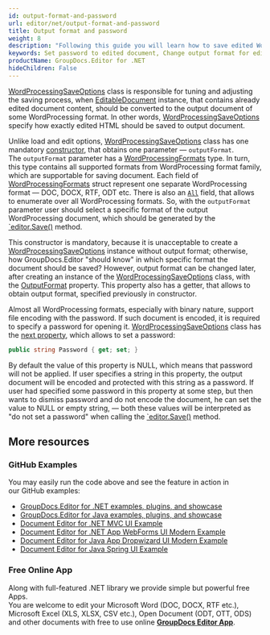 ```yaml
---
id: output-format-and-password
url: editor/net/output-format-and-password
title: Output format and password
weight: 8
description: "Following this guide you will learn how to save edited Word document with password or change output document format using GroupDocs.Editor for .NET features."
keywords: Set password to edited document, Change output format for edited document
productName: GroupDocs.Editor for .NET
hideChildren: False
---
```

[WordProcessingSaveOptions](https://apireference.groupdocs.com/net/editor/groupdocs.editor.options/wordprocessingsaveoptions) class is responsible for tuning and adjusting the saving process, when [EditableDocument](https://apireference.groupdocs.com/net/editor/groupdocs.editor/editabledocument) instance, that contains already edited document content, should be converted to the output document of some WordProcessing format. In other words, [WordProcessingSaveOptions](https://apireference.groupdocs.com/net/editor/groupdocs.editor.options/wordprocessingsaveoptions) specify how exactly edited HTML should be saved to output document.

Unlike load and edit options, [WordProcessingSaveOptions](https://apireference.groupdocs.com/net/editor/groupdocs.editor.options/wordprocessingsaveoptions) class has one mandatory [constructor](https://apireference.groupdocs.com/net/editor/groupdocs.editor.options/wordprocessingsaveoptions/constructors/main), that obtains one parameter — `outputFormat`. The `outputFormat` parameter has a [WordProcessingFormats](https://apireference.groupdocs.com/net/editor/groupdocs.editor.formats/wordprocessingformats) type. In turn, this type contains all supported formats from WordProcessing format family, which are supportable for saving document. Each field of [WordProcessingFormats](https://apireference.groupdocs.com/net/editor/groupdocs.editor.formats/wordprocessingformats) struct represent one separate WordProcessing format — DOC, DOCX, RTF, ODT etc. There is also an [`All`](https://apireference.groupdocs.com/net/editor/groupdocs.editor.formats/wordprocessingformats/fields/all) field, that allows to enumerate over all WordProcessing formats. So, with the `outputFormat` parameter user should select a specific format of the output WordProcessing document, which should be generated by the [`editor.Save()](https://apireference.groupdocs.com/net/editor/groupdocs.editor/editor/methods/save) method.

This constructor is mandatory, because it is unacceptable to create a [WordProcessingSaveOptions](https://apireference.groupdocs.com/net/editor/groupdocs.editor.options/wordprocessingsaveoptions) instance without output format; otherwise, how GroupDocs.Editor "should know" in which specific format the document should be saved? However, output format can be changed later, after creating an instance of the [WordProcessingSaveOptions](https://apireference.groupdocs.com/net/editor/groupdocs.editor.options/wordprocessingsaveoptions) class, with the [OutputFormat](https://apireference.groupdocs.com/net/editor/groupdocs.editor.options/wordprocessingsaveoptions/properties/outputformat) property. This property also has a getter, that allows to obtain output format, specified previously in constructor.

Almost all WordProcessing formats, especially with binary nature, support file encoding with the password. If such document is encoded, it is required to specify a password for opening it. [WordProcessingSaveOptions](https://apireference.groupdocs.com/net/editor/groupdocs.editor.options/wordprocessingsaveoptions) class has the [next property](https://apireference.groupdocs.com/net/editor/groupdocs.editor.options/wordprocessingsaveoptions/properties/password), which allows to set a password:

```csharp
public string Password { get; set; }
```

By default the value of this property is NULL, which means that password will not be applied. If user specifies a string in this property, the output document will be encoded and protected with this string as a password. If user had specified some password in this property at some step, but then wants to dismiss password and do not encode the document, he can set the value to NULL or empty string, — both these values will be interpreted as "do not set a password" when calling the [`editor.Save()](https://apireference.groupdocs.com/net/editor/groupdocs.editor/editor/methods/save) method.

## More resources
### GitHub Examples

You may easily run the code above and see the feature in action in our GitHub examples:
*   [GroupDocs.Editor for .NET examples, plugins, and showcase](https://github.com/groupdocs-editor/GroupDocs.Editor-for-.NET)   
*   [GroupDocs.Editor for Java examples, plugins, and showcase](https://github.com/groupdocs-editor/GroupDocs.Editor-for-Java)    
*   [Document Editor for .NET MVC UI Example](https://github.com/groupdocs-editor/GroupDocs.Editor-for-.NET-MVC)     
*   [Document Editor for .NET App WebForms UI Modern Example](https://github.com/groupdocs-editor/GroupDocs.Editor-for-.NET-WebForms)    
*   [Document Editor for Java App Dropwizard UI Modern Example](https://github.com/groupdocs-editor/GroupDocs.Editor-for-Java-Dropwizard)    
*   [Document Editor for Java Spring UI Example](https://github.com/groupdocs-editor/GroupDocs.Editor-for-Java-Spring)
    
### Free Online App
Along with full-featured .NET library we provide simple but powerful free Apps.  
You are welcome to edit your Microsoft Word (DOC, DOCX, RTF etc.), Microsoft Excel (XLS, XLSX, CSV etc.), Open Document (ODT, OTT, ODS) and other documents with free to use online **[GroupDocs Editor App](https://products.groupdocs.app/editor)**.